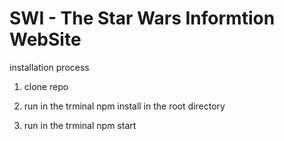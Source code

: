 # SWI - The Star Wars Informtion WebSite

installation process

1. clone repo

2. run in the trminal npm install in the root directory

3. run in the trminal npm start
